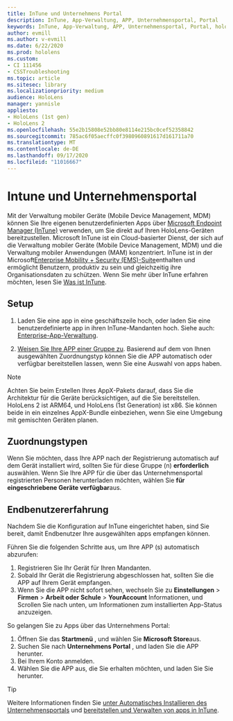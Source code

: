 ```yaml
---
title: InTune und Unternehmens Portal
description: InTune, App-Verwaltung, APP, Unternehmensportal, Portal
keywords: InTune, App-Verwaltung, APP, Unternehmensportal, Portal, hololens
author: evmill
ms.author: v-evmill
ms.date: 6/22/2020
ms.prod: hololens
ms.custom:
- CI 111456
- CSSTroubleshooting
ms.topic: article
ms.sitesec: library
ms.localizationpriority: medium
audience: HoloLens
manager: yannisle
appliesto:
- HoloLens (1st gen)
- HoloLens 2
ms.openlocfilehash: 55e2b15808e52bb80e8114e215bc0cef52358842
ms.sourcegitcommit: 785ac6f05aecffc0f3980960891617d161711a70
ms.translationtype: MT
ms.contentlocale: de-DE
ms.lasthandoff: 09/17/2020
ms.locfileid: "11016667"
---
```

# Intune und Unternehmensportal

Mit der Verwaltung mobiler Geräte (Mobile Device Management, MDM) können Sie Ihre eigenen benutzerdefinierten Apps über [Microsoft Endpoint Manager (InTune)](https://docs.microsoft.com/intune/windows-holographic-for-business) verwenden, um Sie direkt auf Ihren HoloLens-Geräten bereitzustellen. Microsoft InTune ist ein Cloud-basierter Dienst, der sich auf die Verwaltung mobiler Geräte (Mobile Device Management, MDM) und die Verwaltung mobiler Anwendungen (MAM) konzentriert. InTune ist in der Microsoft[Enterprise Mobility + Security (EMS)-Suite](https://www.microsoft.com/microsoft-365/enterprise-mobility-security)enthalten und ermöglicht Benutzern, produktiv zu sein und gleichzeitig ihre Organisationsdaten zu schützen. Wenn Sie mehr über InTune erfahren möchten, lesen Sie [Was ist InTune](https://docs.microsoft.com/mem/intune/fundamentals/what-is-intune).

## Setup

1. Laden Sie eine app in eine geschäftszeile hoch, oder laden Sie eine benutzerdefinierte app in ihren InTune-Mandanten hoch. Siehe auch: [Enterprise-App-Verwaltung](https://docs.microsoft.com/windows/client-management/mdm/enterprise-app-management).

2. [Weisen Sie Ihre APP einer Gruppe zu](https://docs.microsoft.com/mem/intune/apps/apps-deploy). Basierend auf dem von Ihnen ausgewählten Zuordnungstyp können Sie die APP automatisch oder verfügbar bereitstellen lassen, wenn Sie eine Auswahl von apps haben. 

> [!NOTE] 
> Achten Sie beim Erstellen Ihres AppX-Pakets darauf, dass Sie die Architektur für die Geräte berücksichtigen, auf die Sie bereitstellen. HoloLens 2 ist ARM64, und HoloLens (1st Generation) ist x86. Sie können beide in ein einzelnes AppX-Bundle einbeziehen, wenn Sie eine Umgebung mit gemischten Geräten planen.

## Zuordnungstypen

Wenn Sie möchten, dass Ihre APP nach der Registrierung automatisch auf dem Gerät installiert wird, sollten Sie für diese Gruppe (n) **erforderlich** auswählen.
Wenn Sie Ihre APP für die über das Unternehmensportal registrierten Personen herunterladen möchten, wählen Sie **für eingeschriebene Geräte verfügbar**aus.


## Endbenutzererfahrung

Nachdem Sie die Konfiguration auf InTune eingerichtet haben, sind Sie bereit, damit Endbenutzer Ihre ausgewählten apps empfangen können.

Führen Sie die folgenden Schritte aus, um Ihre APP (s) automatisch abzurufen:
1. Registrieren Sie Ihr Gerät für Ihren Mandanten. 
2. Sobald Ihr Gerät die Registrierung abgeschlossen hat, sollten Sie die APP auf Ihrem Gerät empfangen. 
3. Wenn Sie die APP nicht sofort sehen, wechseln Sie zu **Einstellungen**  >  **Firmen**  >  **Arbeit oder Schule**  >  **YourAccount** Informationen, und Scrollen Sie nach unten, um Informationen zum installierten App-Status anzuzeigen.

So gelangen Sie zu Apps über das Unternehmens Portal:
1. Öffnen Sie das **Startmenü** , und wählen Sie **Microsoft Store**aus. 
2. Suchen Sie nach **Unternehmens Portal** , und laden Sie die APP herunter.
3. Bei Ihrem Konto anmelden.
4. Wählen Sie die APP aus, die Sie erhalten möchten, und laden Sie Sie herunter.

> [!Tip]
> Weitere Informationen finden Sie [unter Automatisches Installieren des Unternehmensportals](https://docs.microsoft.com/mem/intune/apps/company-portal-app) und [bereitstellen und Verwalten von apps in InTune](https://docs.microsoft.com/mem/intune/fundamentals/windows-holographic-for-business#deploy-and-manage-apps).
